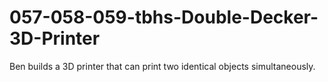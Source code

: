 # 057-058-059-tbhs-Double-Decker-3D-Printer
Ben builds a 3D printer that can print two identical objects simultaneously. 
